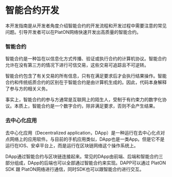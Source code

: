 # 智能合约开发 

本开发指南是从开发者角度介绍智能合约的开发流程和开发过程中需要注意的常见问题。引导开发者可以在PlatON网络快速开发出高质量的智能合约。

### 智能合约

智能合约是一种旨在以信息化方式传播、验证或执行合约的计算机协议。智能合约允许在没有第三方的情况下进行可信交易，这些交易可追踪且不可逆转。

智能合约包含了有关交易的所有信息，只有在满足要求后才会执行结果操作。智能合约和传统纸质合约的区别在于智能合约是由计算机生成的。因此，代码本身解释了参与方的相关义务。

事实上，智能合约的参与方通常是互联网上的陌生人，受制于有约束力的数字化协议。本质上，智能合约是一个数字合约，除非满足要求，否则不会产生结果。


### 去中心化应用

去中心化应用（Decentralized application，DApp）是一种运行在去中心化点对点网络上的应用软件。与目前的手机应用类似，DApp也是一类App。但是它不是运行在IOS、安卓平台上，而是运行在区块链网络这个操作系统上。

DApp通过智能合约与区块链连接起来。常见的DApp由前端、后端和智能合约三部分组成，DApp的后端也可以全部通过智能合约来实现。DAPP可以通过 PlatON SDK 跟 PlatON网络进行通信，同时SDK也可以跟智能合约进行交互。


